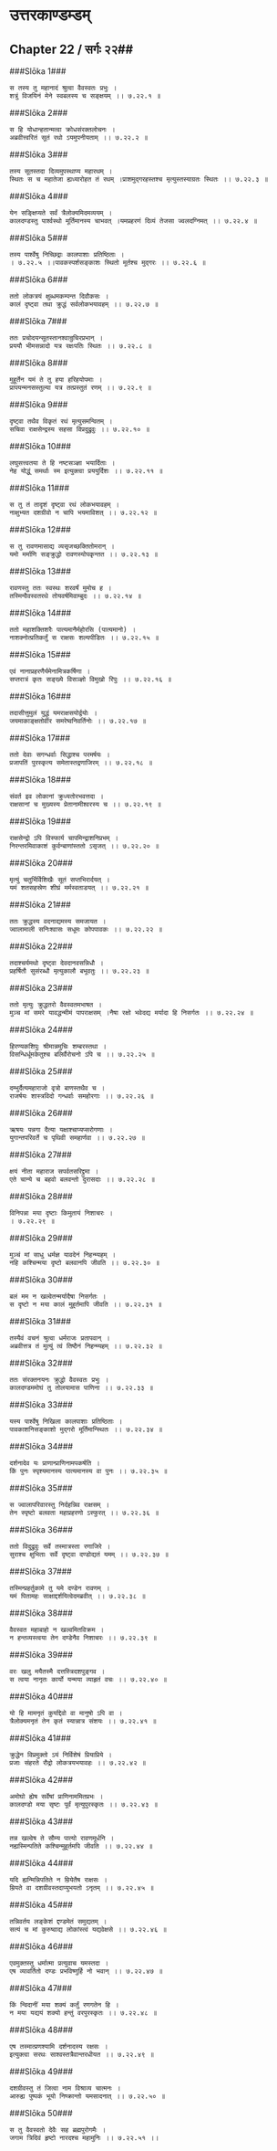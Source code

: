उत्तरकाण्डम्डम्
===============================


## Chapter 22  / सर्गः २२##


###Slōka 1###


    स तस्य तु महानादं श्रुत्वा वैवस्वतः प्रभुः ।
    शत्रुं विजयिनं मेने स्वबलस्य च सङ्क्षयम् ।। ७.२२.१ ॥


###Slōka 2###


    स हि योधान्हतान्मत्वा क्रोधसंरक्तलोचनः ।
    अब्रवीत्त्वरितं सूतं रथो ऽयमुपनीयताम् ।। ७.२२.२ ॥


###Slōka 3###


    तस्य सूतस्तदा दिव्यमुपस्थाप्य महारथम् ।
    स्थितः स च महातेजा ह्यध्यारोहत तं रथम् ।प्राशमुद्गरहस्तश्च मृत्युस्तस्याग्रतः स्थितः ।। ७.२२.३ ॥


###Slōka 4###


    येन सङ्क्षिप्यते सर्वं त्रैलोक्यमिदमव्ययम् ।
    कालदण्डस्तु पार्श्वस्थो मूर्तिमानस्य चाभवत् ।यमप्रहरणं दिव्यं तेजसा ज्वलदग्निमत् ।। ७.२२.४ ॥


###Slōka 5###


    तस्य पार्श्वेषु निच्छिद्राः कालपाशाः प्रतिष्ठिताः ।
    । ७.२२.५ ।।पावकस्पर्शसङ्काशः स्थितो मूर्तश्च मुद्गरः ।। ७.२२.६ ॥


###Slōka 6###


    ततो लोकत्रयं क्षुब्धमकम्पन्त दिवौकसः ।
    कालं दृष्ट्वा तथा क्रुद्धं सर्वलोकभयावहम् ।। ७.२२.७ ॥


###Slōka 7###


    ततः प्रचोदयन्सूतस्तानश्वान्रुचिरप्रभान् ।
    प्रययौ भीमसन्नादो यत्र रक्षःपतिः स्थितः ।। ७.२२.८ ॥


###Slōka 8###


    मुहूर्तेन यमं ते तु हया हरिहयोपमाः ।
    प्रापयन्मनसस्तुल्या यत्र तत्प्रस्तुतं रणम् ।। ७.२२.९ ॥


###Slōka 9###


    दृष्ट्वा तथैव विकृतं रथं मृत्युसमन्वितम् ।
    सचिवा राक्षसेन्द्रस्य सहसा विप्रदुद्रुवुः ।। ७.२२.१० ॥


###Slōka 10###


    लघुसत्त्वतया ते हि नष्टसञ्ज्ञा भयार्दिताः ।
    नेह योद्धुं समर्थाः स्म इत्युक्त्वा प्रययुर्दिशः ।। ७.२२.११ ॥


###Slōka 11###


    स तु तं तादृशं दृष्ट्वा रथं लोकभयावहम् ।
    नाक्षुभ्यत दशग्रीवो न चापि भयमाविशत् ।। ७.२२.१२ ॥


###Slōka 12###


    स तु रावणमासाद्य व्यसृजच्छक्तितोमरान् ।
    यमो मर्माणि सङ्क्रुद्धो रावणस्योपकृन्तत ।। ७.२२.१३ ॥


###Slōka 13###


    रावणस्तु ततः स्वस्थः शरवर्षं मुमोच ह ।
    तस्मिन्वैवस्वतरथे तोयवर्षमिवाम्बुदः ।। ७.२२.१४ ॥


###Slōka 14###


    ततो महाशक्तिशरैः पात्यमानैर्महोरसि (पात्यमानो) ।
    नाशक्नोत्प्रतिकर्तुं स राक्षसः शल्यपीडितः ।। ७.२२.१५ ॥


###Slōka 15###


    एवं नानाप्रहरणैर्यमेनामित्रकर्षिणा ।
    सप्तरात्रं कृतः सङ्ख्ये विसञ्ज्ञो विमुखो रिपुः ।। ७.२२.१६ ॥


###Slōka 16###


    तदासीत्तुमुलं युद्धं यमराक्षसयोर्द्वयोः ।
    जयमाकाङ्क्षतोर्वीर समरेष्वनिवर्तिनोः ।। ७.२२.१७ ॥


###Slōka 17###


    ततो देवाः सगन्धर्वाः सिद्धाश्च परमर्षयः ।
    प्रजापतिं पुरस्कृत्य समेतास्तद्रणाजिरम् ।। ७.२२.१८ ॥


###Slōka 18###


    संवर्त इव लोकानां क्रुध्यतोरभवत्तदा ।
    राक्षसानां च मुख्यस्य प्रेतानामीश्वरस्य च ।। ७.२२.१९ ॥


###Slōka 19###


    राक्षसेन्द्रो ऽपि विस्फार्य चापमिन्द्राशनिप्रभम् ।
    निरन्तरमिवाकाशं कुर्वन्बाणांस्ततो ऽसृजत् ।। ७.२२.२० ॥


###Slōka 20###


    मृत्युं चतुर्भिर्विशिखैः सूतं सप्तभिरार्दयत् ।
    यमं शतसहस्रेण शीघ्रं मर्मस्वताडयत् ।। ७.२२.२१ ॥


###Slōka 21###


    ततः क्रुद्धस्य वदनाद्यमस्य समजायत ।
    ज्वालामाली सनिःश्वासः सधूमः कोपपावकः ।। ७.२२.२२ ॥


###Slōka 22###


    तदाश्चर्यमथो दृष्ट्वा देवदानवसन्निधौ ।
    प्रहर्षितौ सुसंरब्धौ मृत्युकालौ बभूवतुः ।। ७.२२.२३ ॥


###Slōka 23###


    ततो मृत्युः क्रुद्धतरो वैवस्वतमभाषत ।
    मुञ्च मां समरे यावद्धन्मीमं पापराक्षसम् ।नैषा रक्षो भवेदद्य मर्यादा हि निसर्गतः ।। ७.२२.२४ ॥


###Slōka 24###


    हिरण्यकशिपुः श्रीमान्नमुचिः शम्बरस्तथा ।
    विसन्धिर्धूमकेतुश्च बलिर्वैरोचनो ऽपि च ।। ७.२२.२५ ॥


###Slōka 25###


    दम्भुर्दैत्यमहाराजो वृत्रो बाणस्तथैव च ।
    राजर्षयः शास्त्रविदो गन्धर्वाः समहोरगाः ।। ७.२२.२६ ॥


###Slōka 26###


    ऋषयः पन्नगा दैत्या यक्षाश्चाप्यप्सरोगणाः ।
    युगान्तपरिवर्ते च पृथिवी समहार्णवा ।। ७.२२.२७ ॥


###Slōka 27###


    क्षयं नीता महाराज सपर्वतसरिद्द्रुमा ।
    एते चान्ये च बहवो बलवन्तो दुरासदाः ।। ७.२२.२८ ॥


###Slōka 28###


    विनिपन्ना मया दृष्टाः किमुतायं निशाचरः ।
    । ७.२२.२९ ॥


###Slōka 29###


    मुञ्चं मां साधु धर्मज्ञ यावदेनं निहन्म्यहम् ।
    नहि कश्चिन्मया दृष्टो बलवानपि जीवति ।। ७.२२.३० ॥


###Slōka 30###


    बलं मम न खल्वेतन्मर्यादैषा निसर्गतः ।
    स दृष्टो न मया कालं मुहुर्तमापि जीवति ।। ७.२२.३१ ॥


###Slōka 31###


    तस्यैवं वचनं श्रुत्वा धर्मराजः प्रतापवान् ।
    अब्रवीत्तत्र तं मुत्युं त्वं तिष्ठैनं निहन्म्यहम् ।। ७.२२.३२ ॥


###Slōka 32###


    ततः संरक्तनयनः क्रुद्धो वैवस्वतः प्रभुः ।
    कालदण्डममोघं तु तोलयामास पाणिना ।। ७.२२.३३ ॥


###Slōka 33###


    यस्य पार्श्वेषु निखिला कालपाशाः प्रतिष्ठिताः ।
    पावकाशनिसङ्काशो मुद्गरो मूर्तिमान्स्थितः ।। ७.२२.३४ ॥


###Slōka 34###


    दर्शनादेव यः प्राणान्प्राणिनामपकर्षति ।
    किं पुनः स्पृश्यमानस्य पात्यमानस्य वा पुनः ।। ७.२२.३५ ॥


###Slōka 35###


    स ज्वालापरिवारस्तु निर्दहन्निव राक्षसम् ।
    तेन स्पृष्टो बलवता महाप्रहरणो ऽस्फुरत् ।। ७.२२.३६ ॥


###Slōka 36###


    ततो विदुद्रुवुः सर्वे तस्मात्रस्ता रणाजिरे ।
    सुराश्च क्षुभिताः सर्वे दृष्ट्वा दण्डोद्यतं यमम् ।। ७.२२.३७ ॥


###Slōka 37###


    तस्मिन्प्रहर्तुकामे तु यमे दण्डेन रावणम् ।
    यमं पितामहः साक्षाद्दर्शयित्वेदमब्रवीत् ।। ७.२२.३८ ॥


###Slōka 38###


    वैवस्वत महाबाहो न खल्वमितविक्रम ।
    न हन्तव्यस्त्वया तेन दण्डेनैव निशाचरः ।। ७.२२.३९ ॥


###Slōka 39###


    वरः खलु मयैतस्मै दत्तस्त्रिदशपुङ्गव ।
    स त्वया नानृतः कार्यो यन्मया व्याहृतं वचः ।। ७.२२.४० ॥


###Slōka 40###


    यो हि मामनृतं कुर्याद्देवो वा मानुषो ऽपि वा ।
    त्रैलोक्यमनृतं तेन कृतं स्यान्नात्र संशयः ।। ७.२२.४१ ॥


###Slōka 41###


    क्रुद्धेन विप्रमुक्तो ऽयं निर्विशेषं प्रियाप्रिये ।
    प्रजाः संहरते रौद्रो लोकत्रयभयावहः ।। ७.२२.४२ ॥


###Slōka 42###


    अमोघो ह्येष सर्वेषां प्राणिनाममितप्रभः ।
    कालदण्डो मया सृष्टः पूर्वं मृत्युपुरस्कृतः ।। ७.२२.४३ ॥


###Slōka 43###


    तन्न खल्वेष ते सौम्य पात्यो रावणमूर्धनि ।
    नह्यस्मिन्पतिते कश्चिन्मुहूर्तमपि जीवति ।। ७.२२.४४ ॥


###Slōka 44###


    यदि ह्यन्मिन्निपतिते न म्रियेतैष राक्षसः ।
    म्रियते वा दशग्रीवस्तदाप्युभयतो ऽनृतम् ।। ७.२२.४५ ॥


###Slōka 45###


    तन्निवर्तय लङ्केशं द्दण्डमेतं समुद्यतम् ।
    सत्यं च मां कुरुष्वाद्य लोकांस्त्वं यद्यवेक्षसे ।। ७.२२.४६ ॥


###Slōka 46###


    एवमुक्तस्तु धर्मात्मा प्रत्युवाच यमस्तदा ।
    एष व्यावर्तितो दण्डः प्रभविष्णुर्हि नो भवान् ।। ७.२२.४७ ॥


###Slōka 47###


    किं न्विदानीं मया शक्यं कर्तुं रणगतेन हि ।
    न मया यद्ययं शक्यो हन्तुं वरपुरस्कृतः ।। ७.२२.४८ ॥


###Slōka 48###


    एष तस्मात्प्रणश्यामि दर्शनादस्य रक्षसः ।
    इत्युक्त्वा सरथः साश्वस्तत्रैवान्तरधीयत ।। ७.२२.४९ ॥


###Slōka 49###


    दशग्रीवस्तु तं जित्वा नाम विश्राव्य चात्मनः ।
    आरुह्य पुष्पकं भूयो निष्क्रान्तो यमसादनात् ।। ७.२२.५० ॥


###Slōka 50###


    स तु वैवस्वतो देवैः सह ब्रह्मपुरोगमैः ।
    जगाम त्रिदिवं हृष्टो नारदश्च महामुनिः ।। ७.२२.५१ ।।


